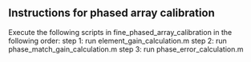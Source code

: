 ## Instructions for phased array calibration
Execute the following scripts in fine_phased_array_calibration in the following order:
step 1: run element_gain_calculation.m
step 2: run phase_match_gain_calculation.m
step 3: run phase_error_calculation.m